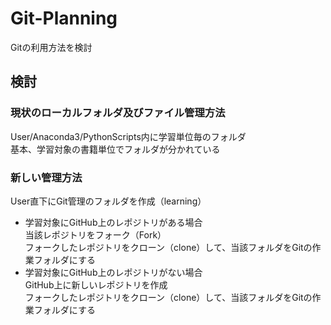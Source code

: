 # Git-Planning
Gitの利用方法を検討

## 検討 

### 現状のローカルフォルダ及びファイル管理方法
User/Anaconda3/PythonScripts内に学習単位毎のフォルダ  
基本、学習対象の書籍単位でフォルダが分かれている

### 新しい管理方法
User直下にGit管理のフォルダを作成（learning）
- 学習対象にGitHub上のレポジトリがある場合  
  当該レポジトリをフォーク（Fork）  
  フォークしたレポジトリをクローン（clone）して、当該フォルダをGitの作業フォルダにする
- 学習対象にGitHub上のレポジトリがない場合  
  GitHub上に新しいレポジトリを作成  
  フォークしたレポジトリをクローン（clone）して、当該フォルダをGitの作業フォルダにする
